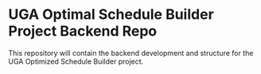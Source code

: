 # UGA Optimal Schedule Builder Project Backend Repo
This repository will contain the backend development and structure for the UGA Optimized Schedule Builder project.
